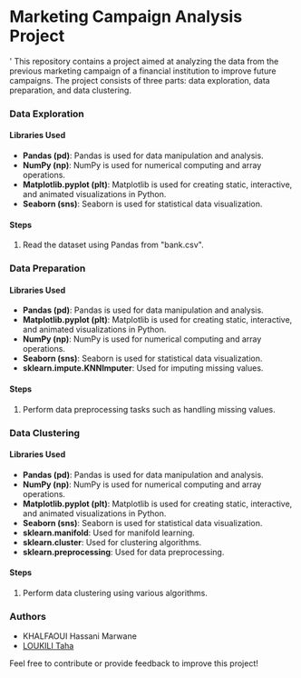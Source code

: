 # Marketing Campaign Analysis Project

' This repository contains a project aimed at analyzing the data from the previous marketing campaign of a financial institution to improve future campaigns. The project consists of three parts: data exploration, data preparation, and data clustering.

### Data Exploration
#### Libraries Used
- **Pandas (pd)**: Pandas is used for data manipulation and analysis.
- **NumPy (np)**: NumPy is used for numerical computing and array operations.
- **Matplotlib.pyplot (plt)**: Matplotlib is used for creating static, interactive, and animated visualizations in Python.
- **Seaborn (sns)**: Seaborn is used for statistical data visualization.
   
#### Steps
1. Read the dataset using Pandas from "bank.csv".

### Data Preparation
#### Libraries Used
- **Pandas (pd)**: Pandas is used for data manipulation and analysis.
- **Matplotlib.pyplot (plt)**: Matplotlib is used for creating static, interactive, and animated visualizations in Python.
- **NumPy (np)**: NumPy is used for numerical computing and array operations.
- **Seaborn (sns)**: Seaborn is used for statistical data visualization.
- **sklearn.impute.KNNImputer**: Used for imputing missing values.

#### Steps
1. Perform data preprocessing tasks such as handling missing values.

### Data Clustering
#### Libraries Used
- **Pandas (pd)**: Pandas is used for data manipulation and analysis.
- **NumPy (np)**: NumPy is used for numerical computing and array operations.
- **Matplotlib.pyplot (plt)**: Matplotlib is used for creating static, interactive, and animated visualizations in Python.
- **Seaborn (sns)**: Seaborn is used for statistical data visualization.
- **sklearn.manifold**: Used for manifold learning.
- **sklearn.cluster**: Used for clustering algorithms.
- **sklearn.preprocessing**: Used for data preprocessing.

#### Steps
1. Perform data clustering using various algorithms.

### Authors
- KHALFAOUI Hassani Marwane
- [LOUKILI Taha](https://github.com/TahaLoukili)

Feel free to contribute or provide feedback to improve this project!

